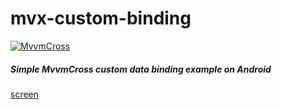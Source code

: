 # mvx-custom-binding

[![MvvmCross](https://avatars1.githubusercontent.com/u/3919206?s=80&v=4)](https://www.mvvmcross.com/)

##### Simple MvvmCross custom data binding example on Android 

[screen](screen.gif)
